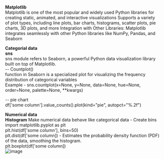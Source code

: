 **Matplotlib**  
Matplotlib is one of the most popular and widely used Python libraries for creating static, animated, and interactive visualizations
Supports a variety of plot types, including line plots, bar charts, histograms, scatter plots, pie charts, 3D plots, and more
Integration with Other Libraries: Matplotlib integrates seamlessly with other Python libraries like NumPy, Pandas, and Seaborn

**Categorial data**  
  **sns**  
  sns module refers to Seaborn, a powerful Python data visualization library built on top of Matplotlib.  
  -- Countplot()   
     function in Seaborn is a specialized plot for visualizing the frequency distribution of categorical variables  
     Example - sns.countplot(x=None, y=None, data=None, hue=None, order=None, palette=None, **kwargs)  
  
  -- pie chart  
     df['some column'].value_counts().plot(kind="pie", autopct="%.2f")  

**Numerical data**  
 **Histogram** Make numerical data behave like categorical data - Create bins  
 import matplotlib.pyplot as plt  
 plt.hist(df['some column'], bins=50)  
 plt.dist(df['some column]) - Estimates the probability density function (PDF) of the data, smoothing the histogram.  
 plt.boxplot(df['some column])  
 ![image](https://github.com/user-attachments/assets/96c10f54-6f41-430a-a858-8387c69a2ec8)


 
